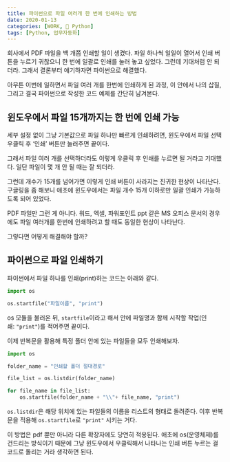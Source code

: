 ```yaml
---
title: 파이썬으로 파일 여러개 한 번에 인쇄하는 방법
date: 2020-01-13
categories: [WORK, 🐍 Python]
tags: [Python, 업무자동화]
---
```


회사에서 PDF 파일을 백 개쯤 인쇄할 일이 생겼다. 파일 하나씩 일일이 열어서 인쇄 버튼을 누르기 귀찮으니 한 번에 일괄로 인쇄를 눌러 놓고 싶었다. 그런데 기대처럼 안 되더라. 그래서 결론부터 얘기하자면 파이썬으로 해결했다.

아무튼 이번에 일하면서 파일 여러 개를 한번에 인쇄하게 된 과정, 이 안에서 나의 삽질, 그리고 결국 파이썬으로 작성한 코드 예제를 간단히 남겨본다.

## 윈도우에서 파일 15개까지는 한 번에 인쇄 가능

세부 설정 없이 그냥 기본값으로 파일 하나만 빠르게 인쇄하려면, 윈도우에서 파일 선택 우클릭 후 ‘인쇄’ 버튼만 눌러주면 끝이다.

그래서 파일 여러 개를 선택하더라도 이렇게 우클릭 후 인쇄를 누르면 될 거라고 기대했다. 일단 파일이 몇 개 안 될 때는 잘 되더라. 

그런데 개수가 15개를 넘어가면 이렇게 인쇄 버튼이 사라지는 진귀한 현상이 나타난다. 구글링을 좀 해보니 애초에 윈도우에서는 파일 개수 15개 이하로만 일괄 인쇄가 가능하도록 되어 있었다.

PDF 파일만 그런 게 아니다. 워드, 엑셀, 파워포인트 ppt 같은 MS 오피스 문서의 경우에도 파일 여러개를 한번에 인쇄하려고 할 때도 동일한 현상이 나타난다.

그렇다면 어떻게 해결해야 할까?

## 파이썬으로 파일 인쇄하기

파이썬에서 파일 하나를 인쇄(print)하는 코드는 아래와 같다.

```python
import os

os.startfile("파일이름", "print")
```

os 모듈을 불러온 뒤, `startfile`이라고 해서 안에 파일명과 함께 시작할 작업(인쇄: `"print"`)를 적어주면 끝이다.

이제 반복문을 활용해 특정 폴더 안에 있는 파일들을 모두 인쇄해보자.

```python
import os

folder_name = "인쇄할 폴더 절대경로"

file_list = os.listdir(folder_name)

for file_name in file_list:
    os.startfile(folder_name + "\\"+ file_name, "print")
```

`os.listdir`은 해당 위치에 있는 파일들의 이름을 리스트의 형태로 돌려준다. 이후 반복문을 적용해 `os.startfile`로 `"print"` 시키는 거다.

이 방법은 pdf 뿐만 아니라 다른 확장자에도 당연히 적용된다. 애초에 os(운영체제)를 건드리는 방식이기 때문에 그냥 윈도우에서 우클릭해서 나타나는 인쇄 버튼 누르는 걸 코드로 돌리는 거라 생각하면 된다.
